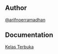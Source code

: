 ## Author

[@arifnoerramadhan](https://www.instagram.com/arifnoerramadhan/)

## Documentation

[Kelas Terbuka](https://www.youtube.com/channel/UCnrZ-UFSzeMSxKx_OHtwKsQ)
